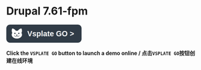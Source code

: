 # Drupal 7.61-fpm

<a href="https://www.vsplate.com/?docker-compose=https://github.com/vsplate/dcenvs/drupal/7.61-fpm"><img alt="VSPLATE GO" src="https://raw.githubusercontent.com/vsplate/images/master/vsgo_btn.png" width="200px"></a>

**Click the `VSPLATE GO` button to launch a demo online / 点击`VSPLATE GO`按钮创建在线环境**